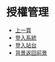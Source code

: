 # 授權管理

* [上一頁](../README.md)
* [登入系統](README.md#登入系統)
* [登入站台](README.md#登入站台)
* [背景返回前景](README.md#背景返回前景)

